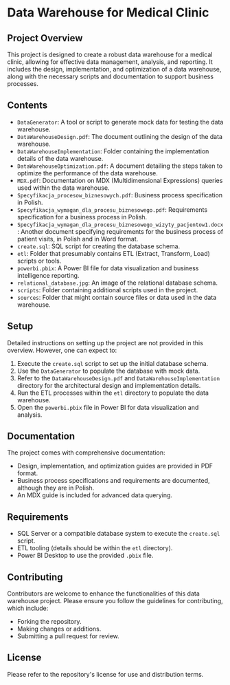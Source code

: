 # Data Warehouse for Medical Clinic

## Project Overview

This project is designed to create a robust data warehouse for a medical clinic, allowing for effective data management, analysis, and reporting. It includes the design, implementation, and optimization of a data warehouse, along with the necessary scripts and documentation to support business processes.

## Contents

- `DataGenerator`: A tool or script to generate mock data for testing the data warehouse.
- `DataWarehouseDesign.pdf`: The document outlining the design of the data warehouse.
- `DataWarehouseImplementation`: Folder containing the implementation details of the data warehouse.
- `DataWarehouseOptimization.pdf`: A document detailing the steps taken to optimize the performance of the data warehouse.
- `MDX.pdf`: Documentation on MDX (Multidimensional Expressions) queries used within the data warehouse.
- `Specyfikacja_procesow_biznesowych.pdf`: Business process specification in Polish.
- `Specyfikacja_wymagan_dla_procesu_biznesowego.pdf`: Requirements specification for a business process in Polish.
- `Specyfikacja_wymagan_dla_procesu_biznesowego_wizyty_pacjentow1.docx`: Another document specifying requirements for the business process of patient visits, in Polish and in Word format.
- `create.sql`: SQL script for creating the database schema.
- `etl`: Folder that presumably contains ETL (Extract, Transform, Load) scripts or tools.
- `powerbi.pbix`: A Power BI file for data visualization and business intelligence reporting.
- `relational_database.jpg`: An image of the relational database schema.
- `scripts`: Folder containing additional scripts used in the project.
- `sources`: Folder that might contain source files or data used in the data warehouse.

## Setup

Detailed instructions on setting up the project are not provided in this overview. However, one can expect to:

1. Execute the `create.sql` script to set up the initial database schema.
2. Use the `DataGenerator` to populate the database with mock data.
3. Refer to the `DataWarehouseDesign.pdf` and `DataWarehouseImplementation` directory for the architectural design and implementation details.
4. Run the ETL processes within the `etl` directory to populate the data warehouse.
5. Open the `powerbi.pbix` file in Power BI for data visualization and analysis.

## Documentation

The project comes with comprehensive documentation:

- Design, implementation, and optimization guides are provided in PDF format.
- Business process specifications and requirements are documented, although they are in Polish.
- An MDX guide is included for advanced data querying.

## Requirements

- SQL Server or a compatible database system to execute the `create.sql` script.
- ETL tooling (details should be within the `etl` directory).
- Power BI Desktop to use the provided `.pbix` file.

## Contributing

Contributors are welcome to enhance the functionalities of this data warehouse project. Please ensure you follow the guidelines for contributing, which include:

- Forking the repository.
- Making changes or additions.
- Submitting a pull request for review.

## License

Please refer to the repository's license for use and distribution terms.
